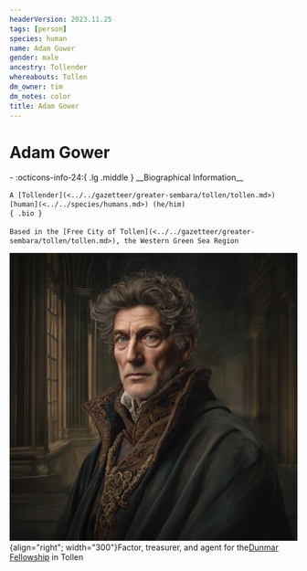 ```yaml
---
headerVersion: 2023.11.25
tags: [person]
species: human
name: Adam Gower
gender: male
ancestry: Tollender
whereabouts: Tollen
dm_owner: tim
dm_notes: color
title: Adam Gower
---
```

# Adam Gower
<div class="grid cards ext-narrow-margin ext-one-column" markdown>
- :octicons-info-24:{ .lg .middle } __Biographical Information__

    A [Tollender](<../../gazetteer/greater-sembara/tollen/tollen.md>) [human](<../../species/humans.md>) (he/him)  
    { .bio }

    Based in the [Free City of Tollen](<../../gazetteer/greater-sembara/tollen/tollen.md>), the Western Green Sea Region
</div>


![Adam Gower](../../assets/adam-gower.jpg){align="right"; width="300"}Factor, treasurer, and agent for the[Dunmar Fellowship](<../pcs/dunmar-fellowship/dunmar-fellowship.md>) in Tollen
